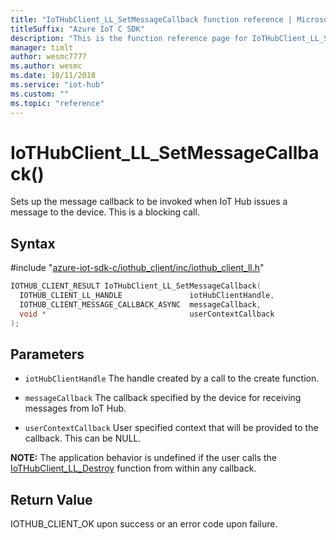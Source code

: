 ```yaml
---                             
title: "IoTHubClient_LL_SetMessageCallback function reference | Microsoft Docs" 
titleSuffix: "Azure IoT C SDK"            
description: "This is the function reference page for IoTHubClient_LL_SetMessageCallback() in the Azure IoT C SDK. This SDK is used with Azure IoT Hub and Azure IoT Hub Device Provisioning Service"            
manager: timlt                 
author: wesmc7777              
ms.author: wesmc               
ms.date: 10/11/2018                    
ms.service: "iot-hub"             
ms.custom: ""                
ms.topic: "reference"        
---                            
```


# IoTHubClient_LL_SetMessageCallback()

Sets up the message callback to be invoked when IoT Hub issues a message to the device. This is a blocking call.

## Syntax

\#include "[azure-iot-sdk-c/iothub_client/inc/iothub_client_ll.h](../iothub-client-ll-h.md)"  
```C
IOTHUB_CLIENT_RESULT IoTHubClient_LL_SetMessageCallback(
  IOTHUB_CLIENT_LL_HANDLE               iotHubClientHandle,
  IOTHUB_CLIENT_MESSAGE_CALLBACK_ASYNC  messageCallback,
  void *                                userContextCallback
);
```

## Parameters
* `iotHubClientHandle` The handle created by a call to the create function. 

* `messageCallback` The callback specified by the device for receiving messages from IoT Hub. 

* `userContextCallback` User specified context that will be provided to the callback. This can be NULL.

**NOTE:** The application behavior is undefined if the user calls the [IoTHubClient_LL_Destroy](../iothub-client-ll-h/iothubclient-ll-destroy.md) function from within any callback.

## Return Value
IOTHUB_CLIENT_OK upon success or an error code upon failure.

